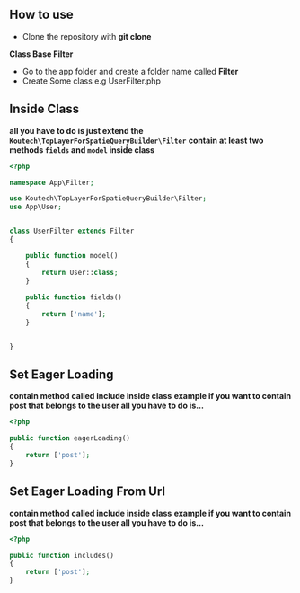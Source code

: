 ## How to use

- Clone the repository with __git clone__

__Class Base Filter__

- Go to the app folder and create a folder name called __Filter__
- Create Some class e.g UserFilter.php


## Inside Class 

__all you have to do is just extend the `Koutech\TopLayerForSpatieQueryBuilder\Filter`__
__contain at least two methods `fields` and `model` inside class__

```php
<?php 

namespace App\Filter;

use Koutech\TopLayerForSpatieQueryBuilder\Filter;
use App\User;


class UserFilter extends Filter
{

    public function model() 
    {
        return User::class;
    }
    
    public function fields() 
    {
        return ['name'];
    }


}
```

## Set Eager Loading 

__contain method called include inside class__
__example if you want to contain post that belongs to the user all you have to do is...__

```php
<?php 

public function eagerLoading() 
{
    return ['post'];
}
```

## Set Eager Loading From Url

__contain method called include inside class__
__example if you want to contain post that belongs to the user all you have to do is...__

```php
<?php 

public function includes() 
{
    return ['post'];
}
```

